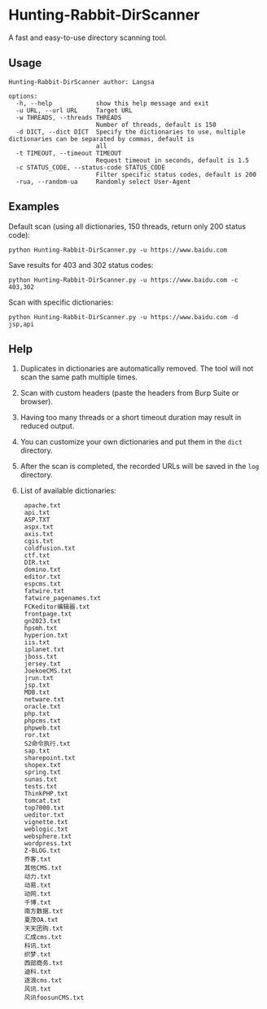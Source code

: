 # Hunting-Rabbit-DirScanner

A fast and easy-to-use directory scanning tool.

## Usage

```
Hunting-Rabbit-DirScanner author: Langsa

options:
  -h, --help            show this help message and exit
  -u URL, --url URL     Target URL
  -w THREADS, --threads THREADS
                        Number of threads, default is 150
  -d DICT, --dict DICT  Specify the dictionaries to use, multiple dictionaries can be separated by commas, default is
                        all
  -t TIMEOUT, --timeout TIMEOUT
                        Request timeout in seconds, default is 1.5
  -c STATUS_CODE, --status-code STATUS_CODE
                        Filter specific status codes, default is 200
  -rua, --random-ua     Randomly select User-Agent
```

## Examples

Default scan (using all dictionaries, 150 threads, return only 200 status code):

```
python Hunting-Rabbit-DirScanner.py -u https://www.baidu.com
```

Save results for 403 and 302 status codes:

```
python Hunting-Rabbit-DirScanner.py -u https://www.baidu.com -c 403,302
```

Scan with specific dictionaries:

```
python Hunting-Rabbit-DirScanner.py -u https://www.baidu.com -d jsp,api
```

## Help

1. Duplicates in dictionaries are automatically removed. The tool will not scan the same path multiple times.

2. Scan with custom headers (paste the headers from Burp Suite or browser).

3. Having too many threads or a short timeout duration may result in reduced output.

4. You can customize your own dictionaries and put them in the `dict` directory.

5. After the scan is completed, the recorded URLs will be saved in the `log` directory.

6. List of available dictionaries:

   ```
    apache.txt
    api.txt
    ASP.TXT
    aspx.txt
    axis.txt
    cgis.txt
    coldfusion.txt
    ctf.txt
    DIR.txt
    domino.txt
    editor.txt
    espcms.txt
    fatwire.txt
    fatwire_pagenames.txt
    FCKeditor编辑器.txt
    frontpage.txt
    gn2023.txt
    hpsmh.txt
    hyperion.txt
    iis.txt
    iplanet.txt
    jboss.txt
    jersey.txt
    JoekoeCMS.txt
    jrun.txt
    jsp.txt
    MDB.txt
    netware.txt
    oracle.txt
    php.txt
    phpcms.txt
    phpweb.txt
    ror.txt
    S2命令执行.txt
    sap.txt
    sharepoint.txt
    shopex.txt
    spring.txt
    sunas.txt
    tests.txt
    ThinkPHP.txt
    tomcat.txt
    top7000.txt
    ueditor.txt
    vignette.txt
    weblogic.txt
    websphere.txt
    wordpress.txt
    Z-BLOG.txt
    乔客.txt
    其他CMS.txt
    动力.txt
    动易.txt
    动网.txt
    千博.txt
    南方数据.txt
    夏茂OA.txt
    天天团购.txt
    汇成cms.txt
    科讯.txt
    织梦.txt
    西部商务.txt
    迪科.txt
    逐浪cms.txt
    风讯.txt
    风讯foosunCMS.txt
   ```
